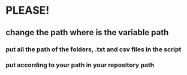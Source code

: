 # PLEASE!
## change the path where is the variable path
### put all the path of the folders, .txt and csv files in the script
### put according to your path in your repository path